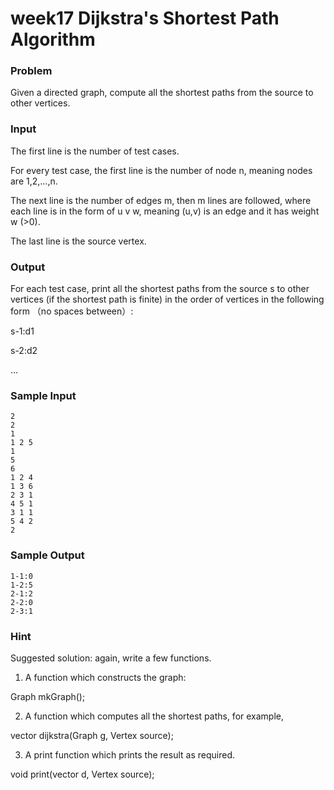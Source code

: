 # week17 Dijkstra's Shortest Path Algorithm

### Problem
Given a directed graph, compute all the shortest paths from the source to other vertices.

### Input
The first line is the number of test cases.

For every test case, the first line is the number of node n, meaning nodes are 1,2,...,n.

The next line is the number of edges m, then m lines are followed, where each line is in the form of u v w, meaning (u,v) is an edge and it has weight w (>0).

The last line is the source vertex.

### Output
 For each test case, print  all the shortest paths from the source s to other vertices (if the shortest path is finite) in the order of vertices in the following form （no spaces between）:

s-1:d1

s-2:d2

...

### Sample Input
```
2
2
1
1 2 5
1
5
6
1 2 4
1 3 6
2 3 1
4 5 1
3 1 1
5 4 2
2
```
### Sample Output
```
1-1:0
1-2:5
2-1:2
2-2:0
2-3:1
```
### Hint
 Suggested solution: again, write a few functions. 

1. A function which constructs the graph:

Graph mkGraph();

2. A function which computes all the shortest paths, for example, 

vector<int> dijkstra(Graph g, Vertex source);

3. A print function which prints the result as required.

void print(vector<int> d, Vertex source);

 